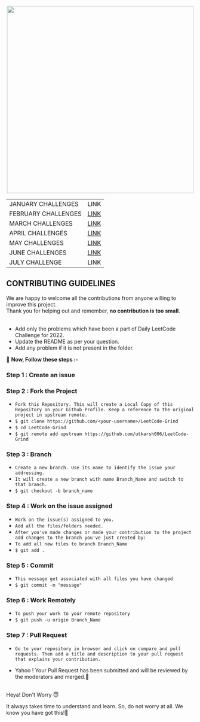 <p align = "center"> <img width = 500 src = "https://user-images.githubusercontent.com/94545831/177241813-6625bc1e-def6-4cf4-81f8-0d8414be483f.png" /> </p>

<div align = "center">
  
| |   |
|------|------|
|JANUARY CHALLENGES|LINK|
|FEBRUARY CHALLENGES|[LINK](https://github.com/utkarsh006/LEETCODE-MONTHLY-CHALLENGES/tree/main/FEB%20CHALLENGES)|
|MARCH CHALLENGES|[LINK](https://github.com/utkarsh006/LEETCODE-MONTHLY-CHALLENGES/tree/main/MARCH%20CHALLENGES)|
|APRIL CHALLENGES|[LINK](https://github.com/utkarsh006/LEETCODE-MONTHLY-CHALLENGES/tree/main/APR%20CHALLENGES)|
|MAY CHALLENGES|[LINK](https://github.com/utkarsh006/LEETCODE-MONTHLY-CHALLENGES/tree/main/MAY%20CHALLENGES)|
|JUNE CHALLENGES|[LINK](https://github.com/utkarsh006/LEETCODE-MONTHLY-CHALLENGES/tree/main/JUNE%20CHALLENGES)|
|JULY CHALLENGE|LINK|

  </div>


## CONTRIBUTING GUIDELINES
We are happy to welcome all the contributions from anyone willing to improve this project. <br>
Thank you for helping out and remember, **no contribution is too small**. <br>
<br>
- Add only the problems which have been a part of Daily LeetCode Challenge for 2022.
- Update the README as per your question.
- Add any problem if it is not present in the folder.

👻 **Now, Follow these steps :-**
### Step 1 : Create an issue
### Step 2 : Fork the Project
- ```Fork this Repository. This will create a Local Copy of this Repository on your Github Profile. Keep a reference to the original project in upstream remote.```
- ```$ git clone https://github.com/<your-username>/LeetCode-Grind```
- ```$ cd LeetCode-Grind```
- ```$ git remote add upstream https://github.com/utkarsh006/LeetCode-Grind```

### Step 3 : Branch
- ```Create a new branch. Use its name to identify the issue your addressing.```
- ```It will create a new branch with name Branch_Name and switch to that branch.```
- ```$ git checkout -b branch_name```

### Step 4 : Work on the issue assigned
- ```Work on the issue(s) assigned to you.```
- ```Add all the files/folders needed.```
- ```After you've made changes or made your contribution to the project add changes to the branch you've just created by:```
- ```To add all new files to branch Branch_Name```
- ```$ git add .```
### Step 5 : Commit
- ```This message get associated with all files you have changed```
- ```$ git commit -m "message"```
### Step 6 : Work Remotely
- ```To push your work to your remote repository```
- ```$ git push -u origin Branch_Name```

### Step 7 : Pull Request
- ```Go to your repository in browser and click on compare and pull requests. Then add a title and description to your pull request that explains your contribution.```

- Yahoo ! Your Pull Request has been submitted and will be reviewed by the moderators and merged.🥳

<br> 
Heya! Don't Worry 😇

It always takes time to understand and learn. So, do not worry at all. We know you have got this!💪 <br>


